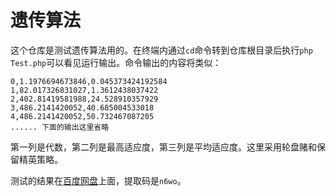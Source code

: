 # 遗传算法

这个仓库是测试遗传算法用的。在终端内通过`cd`命令转到仓库根目录后执行`php Test.php`可以看见运行输出。命令输出的内容将类似：

    0,1.1976694673846,0.045373424192584
    1,82.017326831027,1.3612438037422
    2,402.81419581988,24.528910357929
    3,486.2141420052,40.685004533018
    4,486.2141420052,50.732467087205
    ...... 下面的输出这里省略

第一列是代数，第二列是最高适应度，第三列是平均适应度。这里采用轮盘赌和保留精英策略。

测试的结果在[百度网盘](https://pan.baidu.com/s/1vxtzTGtJtnUTgCdLkIs0_Q)上面，提取码是`n6wo`。
